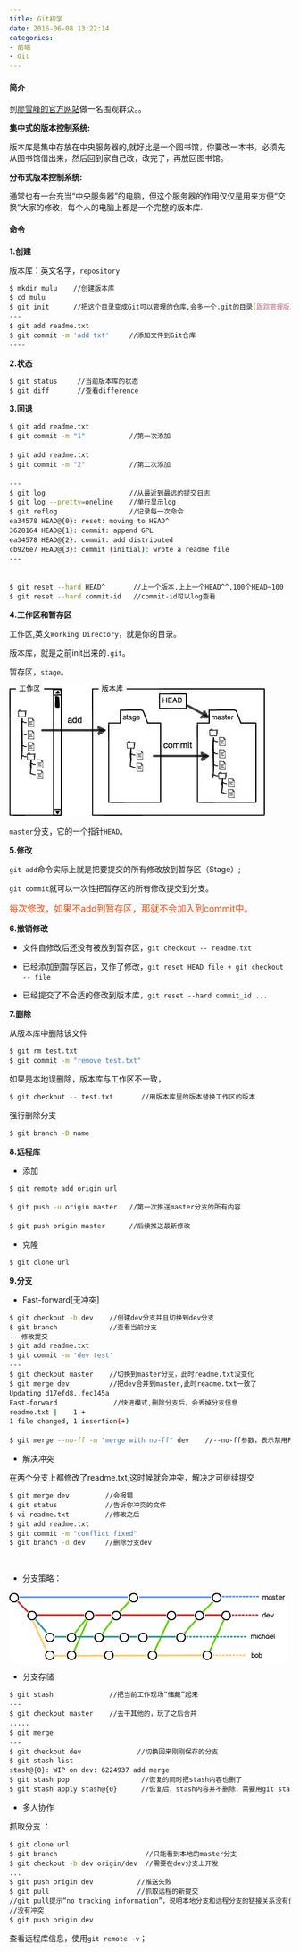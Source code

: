 ```yaml
---
title: Git初学
date: 2016-06-08 13:22:14
categories:
- 前端
- Git
---
```


#### 简介

到[廖雪峰的官方网站](http://www.liaoxuefeng.com/)做一名围观群众。。

<!--more-->

<b>集中式的版本控制系统:</b>

版本库是集中存放在中央服务器的,就好比是一个图书馆，你要改一本书，必须先从图书馆借出来，然后回到家自己改，改完了，再放回图书馆。


<b>分布式版本控制系统:</b>

通常也有一台充当“中央服务器”的电脑，但这个服务器的作用仅仅是用来方便“交换”大家的修改，每个人的电脑上都是一个完整的版本库.


#### 命令

<b>1.创建</b>

版本库：英文名字，`repository`

```bash
$ mkdir mulu    //创建版本库
$ cd mulu       
$ git init      //把这个目录变成Git可以管理的仓库,会多一个.git的目录[跟踪管理版本库]
---
$ git add readme.txt         
$ git commit -m 'add txt'     //添加文件到Git仓库
----
```

<b>2.状态</b>

```bash
$ git status     //当前版本库的状态
$ git diff       //查看difference
```

<b>3.回退</b>

```bash
$ git add readme.txt
$ git commit -m "1"           //第一次添加

$ git add readme.txt
$ git commit -m "2"           //第二次添加

---
$ git log                     //从最近到最远的提交日志
$ git log --pretty=oneline    //单行显示log
$ git reflog                  //记录每一次命令
ea34578 HEAD@{0}: reset: moving to HEAD^
3628164 HEAD@{1}: commit: append GPL
ea34578 HEAD@{2}: commit: add distributed
cb926e7 HEAD@{3}: commit (initial): wrote a readme file
---


$ git reset --hard HEAD^       //上一个版本,上上一个HEAD^^,100个HEAD~100
$ git reset --hard commit-id   //commit-id可以log查看
```

<b>4.工作区和暂存区</b>

工作区,英文`Working Directory`，就是你的目录。

版本库，就是之前init出来的`.git`。

暂存区，`stage`。

![](/assets/qita/16.jpg)

`master`分支，它的一个指针`HEAD`。

<b>5.修改</b>

`git add`命令实际上就是把要提交的所有修改放到暂存区（Stage）;

`git commit`就可以一次性把暂存区的所有修改提交到分支。

<font color=#f24c13 size=3>每次修改，如果不add到暂存区，那就不会加入到commit中。</font>


<b>6.撤销修改</b>

+ 文件自修改后还没有被放到暂存区，`git checkout -- readme.txt`

+ 已经添加到暂存区后，又作了修改，`git reset HEAD file + git checkout -- file`

+ 已经提交了不合适的修改到版本库，`git reset --hard commit_id ...`


<b>7.删除</b>

从版本库中删除该文件 

```bash
$ git rm test.txt
$ git commit -m "remove test.txt"
```

如果是本地误删除，版本库与工作区不一致，

```bash
$ git checkout -- test.txt       //用版本库里的版本替换工作区的版本
```

强行删除分支

```bash
$ git branch -D name
```

<b>8.远程库</b>

+ 添加

```bash
$ git remote add origin url

$ git push -u origin master   //第一次推送master分支的所有内容

$ git push origin master      //后续推送最新修改

```

+ 克隆

```bash
$ git clone url
```

<b>9.分支</b>

+ Fast-forward[无冲突]

```bash
$ git checkout -b dev    //创建dev分支并且切换到dev分支
$ git branch             //查看当前分支
---修改提交
$ git add readme.txt
$ git commit -m 'dev test'
---
$ git checkout master    //切换到master分支，此时readme.txt没变化
$ git merge dev          //把dev合并到master,此时readme.txt一致了
Updating d17efd8..fec145a
Fast-forward              //快进模式,删除分支后，会丢掉分支信息
readme.txt |    1 +                                      ​
1 file changed, 1 insertion(+)                           ​
                                                         ​
$ git merge --no-ff -m "merge with no-ff" dev    //--no-ff参数，表示禁用Fast forward


```

+ 解决冲突

在两个分支上都修改了readme.txt,这时候就会冲突，解决才可继续提交

```bash
$ git merge dev         //会报错
$ git status            //告诉你冲突的文件
$ vi readme.txt         //修改之后
$ git add readme.txt 
$ git commit -m "conflict fixed"
$ git branch -d dev     //删除分支dev
```

​﻿​﻿​﻿​﻿​﻿​﻿​﻿​
+ 分支策略：

![](/assets/qita/17.png)

+ 分支存储

```bash
$ git stash              //把当前工作现场“储藏”起来
---
$ git checkout master    //去干其他的，玩了之后合并
.....
$ git merge 
---
$ git checkout dev              //切换回来刚刚保存的分支
$ git stash list
stash@{0}: WIP on dev: 6224937 add merge
$ git stash pop                  //恢复的同时把stash内容也删了
$ git stash apply stash@{0}      //恢复后，stash内容并不删除，需要用git stash drop来删除
```


+ 多人协作

抓取分支 ：
```bash
$ git clone url
$ git branch                      //只能看到本地的master分支
$ git checkout -b dev origin/dev  //需要在dev分支上开发
...
$ git push origin dev           //推送失败
$ git pull                      //抓取远程的新提交
//git pull提示“no tracking information”，说明本地分支和远程分支的链接关系没有创建，git branch --set-upstream branch-name origin/branch-name
//没有冲突
$ git push origin dev
```

查看远程库信息，使用`git remote -v`；

